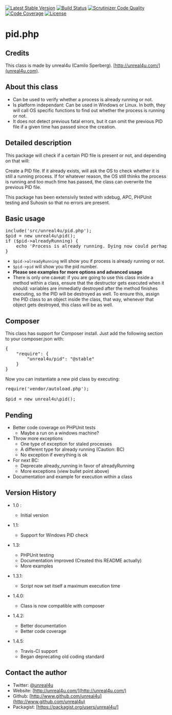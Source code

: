 [![Latest Stable Version](https://poser.pugx.org/unreal4u/pid/v/stable.png)](https://packagist.org/packages/unreal4u/pid)
[![Build Status](https://travis-ci.org/unreal4u/pid.png?branch=master)](https://travis-ci.org/unreal4u/pid)
[![Scrutinizer Code Quality](https://scrutinizer-ci.com/g/unreal4u/pid/badges/quality-score.png?s=250617550b830844374c830e955dfbdd31df3c11)](https://scrutinizer-ci.com/g/unreal4u/pid/)
[![Code Coverage](https://scrutinizer-ci.com/g/unreal4u/pid/badges/coverage.png?s=69f58ff3d306565bcde70c045878420f7bbdbd29)](https://scrutinizer-ci.com/g/unreal4u/pid/)
[![License](https://poser.pugx.org/unreal4u/pid/license.png)](https://packagist.org/packages/unreal4u/pid)

pid.php
======

Credits
--------

This class is made by unreal4u (Camilo Sperberg). [http://unreal4u.com/](unreal4u.com).

About this class
--------

* Can be used to verify whether a process is already running or not.
* Is platform independant: Can be used in Windows or Linux. In both, they will call OS specific functions to find out whether the process is running or not.
* It does not detect previous fatal errors, but it can omit the previous PID file if a given time has passed since the creation.

Detailed description
---------

This package will check if a certain PID file is present or not, and depending on that will:

Create a PID file.
If it already exists, will ask the OS to check whether it is still a running process.
If for whatever reason, the OS still thinks the process is running and too much time has passed, the class can overwrite the previous PID file.

This package has been extensivily tested with xdebug, APC, PHPUnit testing and Suhosin so that no errors are present.

Basic usage
----------

<pre>include('src/unreal4u/pid.php');
$pid = new unreal4u\pid();
if ($pid->alreadyRunning) {
    echo 'Process is already running. Dying now could perhaps be a good option';
}
</pre>
* `$pid->alreadyRunning` will show you if process is already running or not.
* `$pid->pid` will show you the pid number.
* **Please see examples for more options and advanced usage**
* There is only one caveat: if you are going to use this class inside a method within a class, ensure that the destructor gets executed when it should: variables are immediatly destroyed after the method finishes executing, so the PID will be destroyed as well. To ensure this, assign the PID class to an object inside the class, that way, whenever that object gets destroyed, this class will be as well.

Composer
----------

This class has support for Composer install. Just add the following section to your composer.json with:

<pre>
{
    "require": {
        "unreal4u/pid": "@stable"
    }
}
</pre>

Now you can instantiate a new pid class by executing:

<pre>
require('vendor/autoload.php');

$pid = new unreal4u\pid();
</pre>

Pending
---------
* Better code coverage on PHPUnit tests
    * Maybe a run on a windows machine?
* Throw more exceptions
    * One type of exception for staled processes
    * A different type for already running (Caution: BC)
    * No exception if everything is ok
* For next BC:
    * Deprecate already\_running in favor of alreadyRunning
    * More exceptions (view bullet point above)
* Documentation and example for execution within a class

Version History
----------

* 1.0 :
    * Initial version

* 1.1:
    * Support for Windows PID check

* 1.3:
    * PHPUnit testing
    * Documentation improved (Created this README actually)
    * More examples

* 1.3.1:
    * Script now set itself a maximum execution time

* 1.4.0:
    * Class is now compatible with composer

* 1.4.2:
    * Better documentation
    * Better code coverage

* 1.4.5:
    * Travis-CI support
    * Began deprecating old coding standard

Contact the author
-------

* Twitter:   [@unreal4u](http://twitter.com/unreal4u)
* Website:   [http://unreal4u.com/](http://unreal4u.com/)
* Github:    [http://www.github.com/unreal4u](http://www.github.com/unreal4u)
* Packagist: [https://packagist.org/users/unreal4u/]
